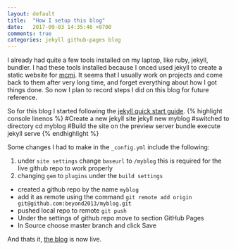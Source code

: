 ```yaml
---
layout: default
title:  "How I setup this blog"
date:   2017-09-03 14:35:46 +0700
comments: true
categories: jekyll github-pages blog
---
```


I already had quite a few tools installed on my laptop, like ruby, jekyll, bundler. I had these tools installed because I onced used jekyll to create a static website for [mcmi](http://www.mcmi.asia). It seems that I usually work on projects and come back to them after very long time, and forget everything about how I got things done. So now I plan to record steps I did on this blog for future reference. 

So for this blog I started following the [jekyll quick start guide](https://jekyllrb.com/docs/quickstart/). 
{% highlight console linenos %}
#Create a new jekyll site
jekyll new myblog
#switched to directory
cd myblog
#Build the site on the preview server
bundle execute jekyll serve
{% endhighlight %}

Some changes I had to make in the `_config.yml` include the following:
1. under `site settings` change `baseurl` to `/myblog` this is required for the live github repo to work properly 
2. changing `gem` to `plugins` under the `build settings`

* created a github repo by the name `myblog`
* add it as remote using the command  `git remote add origin git@github.com:beyond2013/myblog.git`
* pushed local repo to remote `git push`
* Under the settings of github repo move to section GitHub Pages
* In Source choose master branch and click Save

And thats it, [the blog](https://beyond2013.github.io/myblog/) is now live.

